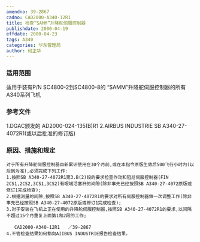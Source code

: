 ```yaml
---
amendno: 39-2867
cadno: CAD2000-A340-12R1
title: 检查“SAMM”升降舵伺服控制器
publishdate: 2000-04-19
effdate: 2000-04-23
tags: A340
categories: 华东管理局
author: 何正华
---
```


### 适用范围 
适用于装有P/N SC4800-2到SC4800-8的 “SAMM”升降舵伺服控制器的所有A340系列飞机

<!--more-->
### 参考文件
1.DGAC颁发的 AD2000-024-135(B)R1 
    2.AIRBUS INDUSTRIE SB A340-27-4072R1(或以后批准的修订版) 

### 原因、措施和规定 
    对于所有升降舵伺服控制器自新累计使用在30个月前,或在本指令原版生效后500飞行小时内(以后到为准),必须完成下列工作: 
    1.按照SB A340-27-4072R1第3.B(2)段的要求检查作动和阻尼伺服控制器(FIN 2CS1,2CS2,3CS1,3CS2)有眼端活塞杆的间隙(除非事先已经按照SB A340-27-4072原版或修订1完成检查); 
    2.根据测量的间隙,按照SB A340-27-4072R1的要求对所有伺服控制器做一次调整工作(除非事先已经按照SB A340-27-4072原版或修订1完成检查); 
    3.对于安装在飞机上正在使用的升降舵伺服控制器,按照SB A340-27-4072R1的要求,以间隔不超过15个月重复上面第1和2段的工作; 

       CAD2000-A340-12R1   ／39-2867 
    4.不管检查结果如何都向AIIBUS INDUSTRIE报告检查结果。
